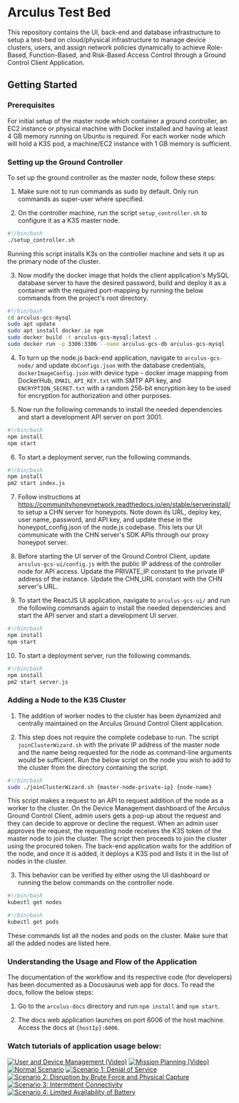 # Arculus Test Bed

This repository contains the UI, back-end and database infrastructure to setup a test-bed on cloud/physical infrastructure to manage device clusters, users, and assign network policies dynamically to achieve Role-Based, Function-Based, and Risk-Based Access Control through a Ground Control Client Application.

## Getting Started

### Prerequisites

For initial setup of the master node which container a ground controller, an EC2 instance or physical machine with Docker installed and having at least 4 GB memory running on Ubuntu is required. For each worker node which will hold a K3S pod, a machine/EC2 instance with 1 GB memory is sufficient.

### Setting up the Ground Controller

To set up the ground controller as the master node, follow these steps:

1. Make sure not to run commands as sudo by default. Only run commands as super-user where specified.

2. On the controller machine, run the script `setup_controller.sh` to configure it as a K3S master node.

```bash
#!/bin/bash
./setup_controller.sh
```

Running this script installs K3s on the controller machine and sets it up as the primary node of the cluster.

3. Now modify the docker image that holds the client application's MySQL database server to have the desired password, build and deploy it as a container with the required port-mapping by running the below commands from the project's root directory.
```bash
#!/bin/bash
cd arculus-gcs-mysql
sudo apt update
sudo apt install docker.io npm
sudo docker build -t arculus-gcs-mysql:latest .
sudo docker run -p 3306:3306 --name arculus-gcs-db arculus-gcs-mysql
```

4. To turn up the node.js back-end application, navigate to `arculus-gcs-node/` and update `dbConfigs.json` with the database credentials, `dockerImageConfig.json` with device type - docker image mapping from DockerHub, `EMAIL_API_KEY.txt` with SMTP API key, and `ENCRYPTION_SECRET.txt` with a random 256-bit encryption key to be used for encryption for authorization and other purposes.

5. Now run the following commands to install the needed dependencies and start a development API server on port 3001. 
```bash
#!/bin/bash
npm install
npm start
```

6. To start a deployment server, run the following commands.
```bash
#!/bin/bash
npm install
pm2 start index.js
```

7. Follow instructions at https://communityhoneynetwork.readthedocs.io/en/stable/serverinstall/ to setup a CHN server for honeypots. Note down its URL, deploy key, user name, password, and API key, and update these in the honeypot_config.json of the node.js codebase. This lets our UI communicate with the CHN server's SDK APIs through our proxy honeypot server.
 
8. Before starting the UI server of the Ground Control Client, update `arculus-gcs-ui/config.js` with the public IP address of the controller node for API access. Update the PRIVATE_IP constant to the private IP address of the instance. Update the CHN_URL constant with the CHN server's URL.

9. To start the ReactJS UI application, navigate to `arculus-gcs-ui/` and run the following commands again to install the needed dependencies and start the API server and start a development UI server. 
```bash
#!/bin/bash
npm install
npm start
```

10. To start a deployment server, run the following commands.
```bash
#!/bin/bash
npm install
pm2 start server.js
```

### Adding a Node to the K3S Cluster

1. The addition of worker nodes to the cluster has been dynamized and centrally maintained on the Arculus Ground Control Client application.

2. This step does not require the complete codebase to run. The script `joinClusterWizard.sh` with the private IP address of the master node and the name being requested for the node as command-line arguments would be sufficient. Run the below script on the node you wish to add to the cluster from the directory containing the script.
```bash
#!/bin/bash
sudo ./joinClusterWizard.sh {master-node-private-ip} {node-name}
```

This script makes a request to an API to request addition of the node as a worker to the cluster. On the Device Management dashboard of the Arculus Ground Control Client, admin users gets a pop-up about the request and they can decide to approve or decline the request. When an admin user approves the request, the requesting node receives the K3S token of the master node to join the cluster. The script then proceeds to join the cluster using the procured token. The back-end application waits for the addition of the node, and once it is added, it deploys a K3S pod and lists it in the list of nodes in the cluster.

3. This behavior can be verified by either using the UI dashboard or running the below commands on the controller node.
```bash
#!/bin/bash
kubectl get nodes
```
```bash
#!/bin/bash
kubectl get pods
```

These commands list all the nodes and pods on the cluster. Make sure that all the added nodes are listed here.

### Understanding the Usage and Flow of the Application

The documentation of the workflow and its respective code (for developers) has been documented as a Docusaurus web app for docs. To read the docs, follow the below steps:

1. Go to the `arculus-docs` directory and run `npm install` and `npm start`.

2. The docs web application launches on port 6006 of the host machine. Access the docs at `{hostIp}:6006`.

### Watch tutorials of application usage below:
[![User and Device Management (Video)](http://img.youtube.com/vi/nwDFrQLYTA8/0.jpg)](https://youtu.be/nwDFrQLYTA8)
[![Mission Planning (Video)](http://img.youtube.com/vi/J8Y1VbJu18g/0.jpg)](https://youtu.be/J8Y1VbJu18g)
[![Normal Scenario](http://img.youtube.com/vi/OabGbvjsLhY/0.jpg)](https://youtu.be/OabGbvjsLhY) 
[![Scenario 1: Denial of Service](http://img.youtube.com/vi/Pfk5QcVTnfo/0.jpg)](https://youtu.be/Pfk5QcVTnfo) 
[![Scenario 2: Disruption by Brute Force and Physical Capture](http://img.youtube.com/vi/hR5MkyXRhEc/0.jpg)](https://youtu.be/hR5MkyXRhEc)
[![Scenario 3: Intermittent Connectivity](http://img.youtube.com/vi/dO9TIpk9nCc/0.jpg)](https://youtu.be/dO9TIpk9nCc) 
[![Scenario 4: Limited Availability of Battery](http://img.youtube.com/vi/e5xqwsqSv64/0.jpg)](https://youtu.be/e5xqwsqSv64) 


